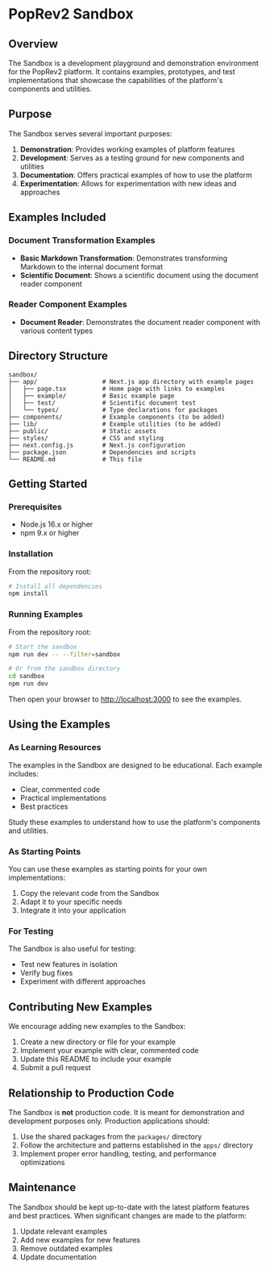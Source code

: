 # PopRev2 Sandbox

## Overview

The Sandbox is a development playground and demonstration environment for the PopRev2 platform. It contains examples, prototypes, and test implementations that showcase the capabilities of the platform's components and utilities.

## Purpose

The Sandbox serves several important purposes:

1. **Demonstration**: Provides working examples of platform features
2. **Development**: Serves as a testing ground for new components and utilities
3. **Documentation**: Offers practical examples of how to use the platform
4. **Experimentation**: Allows for experimentation with new ideas and approaches

## Examples Included

### Document Transformation Examples

- **Basic Markdown Transformation**: Demonstrates transforming Markdown to the internal document format
- **Scientific Document**: Shows a scientific document using the document reader component

### Reader Component Examples

- **Document Reader**: Demonstrates the document reader component with various content types

## Directory Structure

```
sandbox/
├── app/                  # Next.js app directory with example pages
│   ├── page.tsx          # Home page with links to examples
│   ├── example/          # Basic example page
│   ├── test/             # Scientific document test
│   └── types/            # Type declarations for packages
├── components/           # Example components (to be added)
├── lib/                  # Example utilities (to be added)
├── public/               # Static assets
├── styles/               # CSS and styling
├── next.config.js        # Next.js configuration
├── package.json          # Dependencies and scripts
└── README.md             # This file
```

## Getting Started

### Prerequisites

- Node.js 16.x or higher
- npm 9.x or higher

### Installation

From the repository root:

```bash
# Install all dependencies
npm install
```

### Running Examples

From the repository root:

```bash
# Start the sandbox
npm run dev -- --filter=sandbox

# Or from the sandbox directory
cd sandbox
npm run dev
```

Then open your browser to [http://localhost:3000](http://localhost:3000) to see the examples.

## Using the Examples

### As Learning Resources

The examples in the Sandbox are designed to be educational. Each example includes:

- Clear, commented code
- Practical implementations
- Best practices

Study these examples to understand how to use the platform's components and utilities.

### As Starting Points

You can use these examples as starting points for your own implementations:

1. Copy the relevant code from the Sandbox
2. Adapt it to your specific needs
3. Integrate it into your application

### For Testing

The Sandbox is also useful for testing:

- Test new features in isolation
- Verify bug fixes
- Experiment with different approaches

## Contributing New Examples

We encourage adding new examples to the Sandbox:

1. Create a new directory or file for your example
2. Implement your example with clear, commented code
3. Update this README to include your example
4. Submit a pull request

## Relationship to Production Code

The Sandbox is **not** production code. It is meant for demonstration and development purposes only. Production applications should:

1. Use the shared packages from the `packages/` directory
2. Follow the architecture and patterns established in the `apps/` directory
3. Implement proper error handling, testing, and performance optimizations

## Maintenance

The Sandbox should be kept up-to-date with the latest platform features and best practices. When significant changes are made to the platform:

1. Update relevant examples
2. Add new examples for new features
3. Remove outdated examples
4. Update documentation
